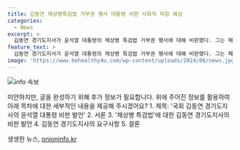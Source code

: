 ```yaml
---
title: 김동연 채상병특검법 거부권 행사 대통령 비판 사회적 파장 예상
categories:
  - News
excerpt: >
  김동연 경기도지사가 윤석열 대통령의 채상병 특검법 거부권 행사에 대해 비판했다. 그는 페이스북을 통해 대통령님, 부끄럽지도 않습니까?라며 경제도 민생도 국정도 모두 걷어차 버렸다고 지적했다. 또한, 국회에게 특검법 재의결을 요청했다.
feature_text: >
  김동연 경기도지사가 윤석열 대통령의 채상병 특검법 거부권 행사에 대해 비판했다. 그는 페이스북을 통해 대통령님, 부끄럽지도 않습니까?라며 경제도 민생도 국정도 모두 걷어차 버렸다고 지적했다. 또한, 국회에게 특검법 재의결을 요청했다.
image: 'https://www.behealthy4u.com/wp-content/uploads/2024/06/news.jpg'
---
```


<p><img src="https://www.behealthy4u.com/wp-content/uploads/2024/06/news.jpg" alt="info 속보" /></p>

<p>미안하지만, 글을 완성하기 위해 추가 정보가 필요합니다. 위에 주어진 정보를 활용하여 아래 목차에 대한 세부적인 내용을 제공해 주시겠어요?
1. 제목: '국회 김동연 경기도지사의 윤석열 대통령 비판 발언'
2. 서론
3. '채상병 특검법'에 대한 김동연 경기도지사의 비판 발언
4. 김동연 경기도지사의 요구사항
5. 결론</p>
생생한 뉴스, <a href="https://onioninfo.kr" rel="dofollow">onioninfo.kr</a>


